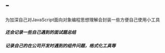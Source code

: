 # -
为加深自己对JavaScript面向对象编程思想理解会封装一些方便自己使用小工具
##### 还会记录一些自己遇到的面试题总结
##### 记录自己的在公司开发时遇到的组件问题，格式化工具等


